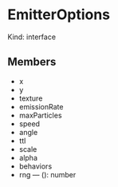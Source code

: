 # EmitterOptions

Kind: interface

## Members

- x
- y
- texture
- emissionRate
- maxParticles
- speed
- angle
- ttl
- scale
- alpha
- behaviors
- rng — (): number
